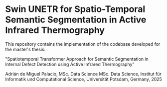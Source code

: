# Swin UNETR for Spatio-Temporal Semantic Segmentation in Active Infrared Thermography

This repository contains the implementation of the codebase developed for the master's thesis:

"Spatiotemporal Transformer Approach for Semantic Segmentation in Internal Defect Detection using Active Infrared Thermography"

Adrián de Miguel Palacio, MSc. Data Science
MSc. Data Science, Institut für Informatik und Computational Science, Universität Potsdam, Germany, 2025
